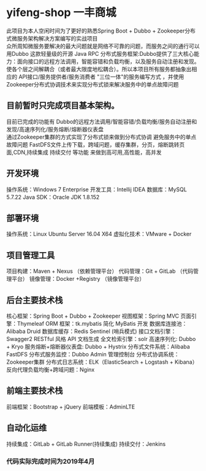 # yifeng-shop  一丰商城   
此项目为本人空闲时间为了更好的熟悉Spring Boot + Dubbo + Zookeeper分布式微服务架构解决方案编写的实战项目   
众所周知微服务要解决的最大问题就是网络不可靠的问题，而服务之间的通行可以用Dubbo 这款轻量级的开源 Java RPC 分布式服务框架:Dubbo提供了三大核心能力：面向接口的远程方法调用，智能容错和负载均衡，以及服务自动注册和发现。 使各个层之间解耦合（或者最大限度地松耦合）。所以本项目所有服务都抽象出相应的 API接口/服务提供者/服务消费者 "三位一体"的服务编写方式 ，并使用Zookeeper分布式协调技术来实现分布式锁来解决服务中的单点故障问题  
 
## 目前暂时只完成项目基本架构。  
目前已完成的功能有 Dubbo的远程方法调用/智能容错/负载均衡/服务自动注册和发现/高速序列化/服务熔断/熔断器仪表盘  
通过Zookeeper集群的方式实现了分布式锁来做到分布式协调 避免服务中的单点故障问题 
FastDFS文件上传下载，跨域问题，缓存集群，分页，熔断跳转页面,CDN,持续集成 持续交付 等功能  来做到高可用,高性能，高并发  

## 开发环境
操作系统：Windows 7 Enterprise
开发工具：Intellij IDEA
数据库：MySQL 5.7.22
Java SDK：Oracle JDK 1.8.152
## 部署环境
操作系统：Linux Ubuntu Server 16.04 X64 
虚拟化技术：VMware + Docker 
## 项目管理工具
项目构建：Maven + Nexus    （依赖管理平台）
代码管理：Git + GitLab     （代码管理平台）
镜像管理：Docker +Registry （镜像管理平台）
## 后台主要技术栈
核心框架：Spring Boot + Dubbo + Zookeeper
视图框架：Spring MVC 
页面引擎：Thymeleaf
ORM 框架：tk.mybatis 简化 MyBatis 开发
数据库连接池：Alibaba Druid
数据库缓存：Redis Sentinel   (哨兵模式)
接口文档引擎：Swagger2 RESTful 风格 API 文档生成
全文检索引擎：solr
高速序列化: Dubbo + Kryo
服务熔断+熔断器仪表盘: Dubbo + Hystrix 
分布式文件系统：Alibaba FastDFS
分布式服务监控：Dubbo Admin 管理控制台
分布式协调系统：Zookeeper集群
分布式日志系统：ELK（ElasticSearch + Logstash + Kibana）
反向代理负载均衡+跨域问题：Nginx
## 前端主要技术栈 
前端框架：Bootstrap + jQuery
前端模板：AdminLTE
## 自动化运维
持续集成：GitLab + GitLab Runner(持续集成)
持续交付：Jenkins 

### 代码实际完成时间为2019年4月 
